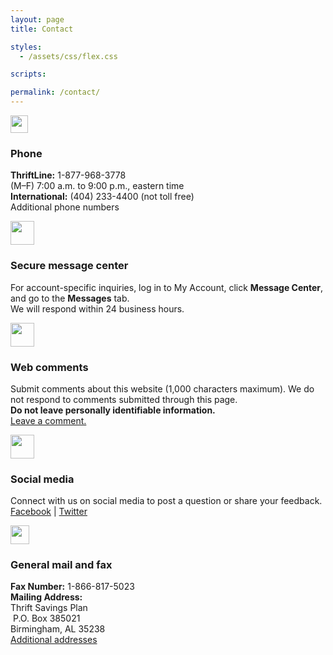 ```yaml
---
layout: page
title: Contact

styles:
  - /assets/css/flex.css

scripts:

permalink: /contact/
---
```


<style>
.borders { border: 1px solid black;}
</style>

<main class="usa-grid usa-section usa-content usa-layout-docs" id="main-content">

<section id="contact">
<!-- ROW 1 -->
<div class="usa-grid-full usa-layout-docs-main_content">
    <div class="usa-width-one-twelfth">
      <img src="{{ site.baseurl }}/assets/img/icons/contact_phone.svg" width="28px" alt="" class="">
    </div>
    <div class="usa-width-five-twelfths ">
      <h3 class="mt0">Phone</h3>
      <p class="mt0"><strong>ThriftLine:</strong> 1-877-968-3778<br />
      (M&#8211;F) 7:00 a.m. to 9:00 p.m., eastern time<br />
      <strong>International:</strong> (404) 233-4400 (not toll free)<br />
      Additional phone numbers</p>
    </div>
    <div class="usa-width-one-twelfth">
      <img src="{{ site.baseurl }}/assets/img/icons/contact_secure.svg" height="38" alt="" class="">
    </div>
    <div class="usa-width-five-twelfths ">
      <h3 class="mt0">Secure message center</h3>
      <p class="mt0">For account-specific inquiries, log in to My Account, click <strong>Message Center</strong>, and go to the <strong>Messages</strong> tab.<br />
      We will respond within 24 business hours.</p>
    </div>
</div>
<!-- ROW 2 -->
<div class="usa-grid-full usa-layout-docs-main_content mt10">
    <div class="usa-width-one-twelfth">
      <img src="{{ site.baseurl }}/assets/img/icons/contact_comment.svg" height="38" alt="" class="">
    </div>
    <div class="usa-width-five-twelfths ">
      <h3 class="mt0">Web comments</h3>
      <p class="mt0">Submit comments about this website (1,000 characters maximum). We do not respond to comments submitted through this page.<br />
<strong>Do not leave personally identifiable information.</strong><br />
 <a href="#">Leave a comment.</a></p>
    </div>
    <div class="usa-width-one-twelfth">
      <img src="{{ site.baseurl }}/assets/img/icons/contact_social.svg" height="38" alt="" class="">
    </div>
    <div class="usa-width-five-twelfths ">
      <h3 class="mt0">Social media</h3>
      <p class="mt0">Connect with us on social media to post a question or share your feedback.<br />
      <a href="#">Facebook</a> | <a href="#">Twitter</a></p>
    </div>
</div>
<!-- ROW 3 -->
<div class="usa-grid-full usa-layout-docs-main_content mt10">
    <div class="usa-width-one-twelfth">
      <img src="{{ site.baseurl }}/assets/img/icons/contact_mail.svg" height="30" alt="" class="">
    </div>
    <div class="usa-width-five-twelfths ">
      <h3 class="mt0">General mail and fax</h3>
      <p class="mt0"><strong>Fax Number:</strong> 1-866-817-5023<br />
      <strong>Mailing Address: </strong><br />
      Thrift Savings Plan<br />
 P.O. Box 385021 <br />
      Birmingham, AL 35238<br />
      <a href="#">Additional addresses</a></p>
    </div>
    <!-- <div class="usa-width-one-twelfth borders right-align">
      <img src="{{ site.baseurl }}/assets/img/icons/contact_secure.svg" width="24px" alt="" class="">
    </div>
    <div class="usa-width-five-twelfths borders">
      <h3 class="inline-block no-margin-top">Secure message center</h3><br />
      For account-specific inquiries, log in to My Account, click <strong>Message Center</strong>, and go to the <strong>Messages</strong> tab.<br />
      We will respond within 24 business hours.
    </div> -->
</div>
</section>


  </main>
<!-- CONTENT END -->
